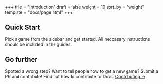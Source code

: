 +++
title = "Introduction"
draft = false
weight = 10
sort_by = "weight"
template = "docs/page.html"
+++

## Quick Start

Pick a game from the sidebar and get started.
All neccasary instructions should be included in the guides.

## Go further

Spotted a wrong step? Want to tell people how to get a new game?
Submit a PR and contribute!
Find out how to contribute to Doks. [Contributing →](../../contributing/how-to-contribute/)
